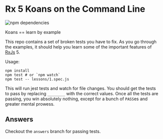 # Rx 5 Koans on the Command Line

![npm dependencies](https://david-dm.org/jondlm/rx-koans-cli.svg)

Koans == learn by example

This repo contains a set of broken tests you have to fix. As you go through the
examples, it should help you learn some of the important features of [RxJs][rx]
5.

Usage:

    npm install
    npm test # or `npm watch`
    npm test -- lessons/1.spec.js

This will run jest tests and watch for file changes. You should get the tests
to pass by replacing `________` with the correct values. Once all the tests are
passing, you win absolutely nothing, except for a bunch of `PASS`es and greater
mental prowess.

## Answers

Checkout the `answers` branch for passing tests.

[rx]: https://github.com/ReactiveX/RxJS
[old]: https://github.com/mattpodwysocki/RxJSKoans

